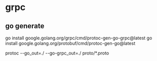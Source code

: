 # grpc

## go generate

go install google.golang.org/grpc/cmd/protoc-gen-go-grpc@latest
go install google.golang.org/protobuf/cmd/protoc-gen-go@latest

protoc --go_out=./ --go-grpc_out=./ proto/*.proto
